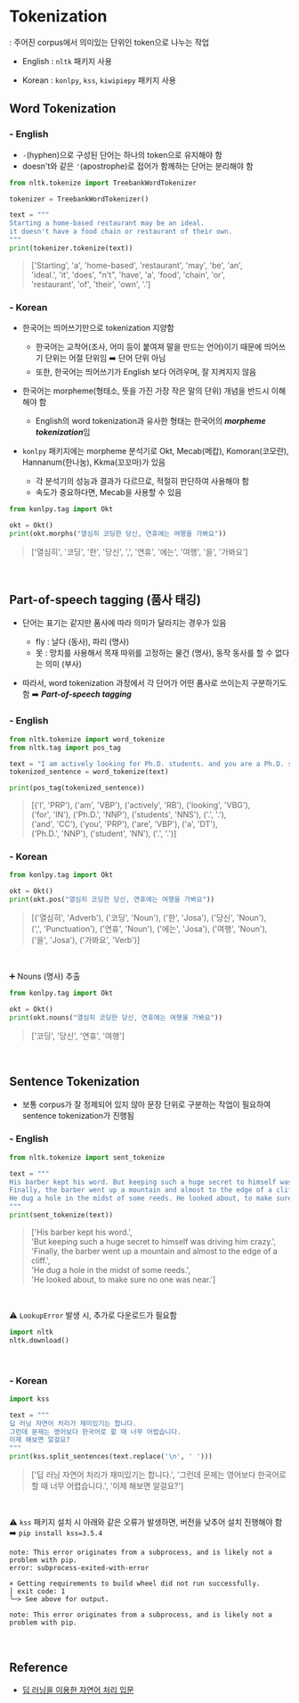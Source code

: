 # Tokenization

: 주어진 corpus에서 의미있는 단위인 token으로 나누는 작업

- English : `nltk` 패키지 사용

- Korean : `konlpy`, `kss`, `kiwipiepy` 패키지 사용

## Word Tokenization

### - English

- `-`(hyphen)으로 구성된 단어는 하나의 token으로 유지해야 함
- doesn't와 같은 `'`(apostrophe)로 접어가 함께하는 단어는 분리해야 함

```python
from nltk.tokenize import TreebankWordTokenizer

tokenizer = TreebankWordTokenizer()

text = """
Starting a home-based restaurant may be an ideal. 
it doesn't have a food chain or restaurant of their own.
"""
print(tokenizer.tokenize(text))
```

> ['Starting', 'a', 'home-based', 'restaurant', 'may', 'be', 'an', <br>
> 'ideal.', 'it', 'does', "n't", 'have', 'a', 'food', 'chain', 'or', <br>
> 'restaurant', 'of', 'their', 'own', '.']


### - Korean

- 한국어는 띄어쓰기만으로 tokenization 지양함
    - 한국어는 교착어(조사, 어미 등이 붙여져 말을 만드는 언어)이기 때문에 띄어쓰기 단위는 어절 단위임 ➡️ 단어 단위 아님
    - 또한, 한국어는 띄어쓰기가 English 보다 어려우며, 잘 지켜지지 않음

- 한국어는 morpheme(형태소, 뜻을 가진 가장 작은 말의 단위) 개념을 반드시 이해해야 함
    - English의 word tokenization과 유사한 형태는 한국어의 ***morpheme tokenization***임

- `konlpy` 패키지에는 morpheme 분석기로 Okt, Mecab(메캅), Komoran(코모란), Hannanum(한나눔), Kkma(꼬꼬마)가 있음
    - 각 분석기의 성능과 결과가 다르므로, 적절히 판단하여 사용해야 함
    - 속도가 중요하다면, Mecab을 사용할 수 있음

```python
from konlpy.tag import Okt

okt = Okt()
print(okt.morphs("열심히 코딩한 당신, 연휴에는 여행을 가봐요"))
```

> ['열심히', '코딩', '한', '당신', ',', '연휴', '에는', '여행', '을', '가봐요']

<br>

## Part-of-speech tagging (품사 태깅)

- 단어는 표기는 같지만 품사에 따라 의미가 달라지는 경우가 있음
    - fly : 날다 (동사), 파리 (명사)
    - 못 : 망치를 사용해서 목재 따위를 고정하는 물건 (명사), 동작 동사를 할 수 없다는 의미 (부사)

- 따라서, word tokenization 과정에서 각 단어가 어떤 품사로 쓰이는지 구분하기도 함 ➡️ ***Part-of-speech tagging***

### - English

```python
from nltk.tokenize import word_tokenize
from nltk.tag import pos_tag

text = "I am actively looking for Ph.D. students. and you are a Ph.D. student."
tokenized_sentence = word_tokenize(text)

print(pos_tag(tokenized_sentence))
```

> [('I', 'PRP'), ('am', 'VBP'), ('actively', 'RB'), ('looking', 'VBG'), <br>
> ('for', 'IN'), ('Ph.D.', 'NNP'), ('students', 'NNS'), ('.', '.'), <br>
> ('and', 'CC'), ('you', 'PRP'), ('are', 'VBP'), ('a', 'DT'), <br>
> ('Ph.D.', 'NNP'), ('student', 'NN'), ('.', '.')]

### - Korean

```python
from konlpy.tag import Okt

okt = Okt()
print(okt.pos("열심히 코딩한 당신, 연휴에는 여행을 가봐요"))
```

> [('열심히', 'Adverb'), ('코딩', 'Noun'), ('한', 'Josa'), ('당신', 'Noun'), <br>
> (',', 'Punctuation'), ('연휴', 'Noun'), ('에는', 'Josa'), ('여행', 'Noun'), <br>
> ('을', 'Josa'), ('가봐요', 'Verb')]

<br>

➕ Nouns (명사) 추출

```python
from konlpy.tag import Okt

okt = Okt()
print(okt.nouns("열심히 코딩한 당신, 연휴에는 여행을 가봐요"))
```

> ['코딩', '당신', '연휴', '여행']

<br>

## Sentence Tokenization

- 보통 corpus가 잘 정제되어 있지 않아 문장 단위로 구분하는 작업이 필요하여 sentence tokenization가 진행됨

### - English

```python
from nltk.tokenize import sent_tokenize

text = """
His barber kept his word. But keeping such a huge secret to himself was driving him crazy. 
Finally, the barber went up a mountain and almost to the edge of a cliff. 
He dug a hole in the midst of some reeds. He looked about, to make sure no one was near.
"""
print(sent_tokenize(text))
```

> ['His barber kept his word.', <br>
> 'But keeping such a huge secret to himself was driving him crazy.', <br>
> 'Finally, the barber went up a mountain and almost to the edge of a cliff.', <br>
> 'He dug a hole in the midst of some reeds.', <br>
> 'He looked about, to make sure no one was near.']

<br>

⚠️ `LookupError` 발생 시, 추가로 다운로드가 필요함

```python
import nltk
nltk.download()
```

<br>

### - Korean

```python
import kss

text = """
딥 러닝 자연어 처리가 재미있기는 합니다.
그런데 문제는 영어보다 한국어로 할 때 너무 어렵습니다.
이제 해보면 알걸요?
"""
print(kss.split_sentences(text.replace('\n', ' ')))

```

> ['딥 러닝 자연어 처리가 재미있기는 합니다.', 
> '그런데 문제는 영어보다 한국어로 할 때 너무 어렵습니다.', 
> '이제 해보면 알걸요?']

<br>

⚠️ `kss` 패키지 설치 시 아래와 같은 오류가 발생하면, 버전을 낮추어 설치 진행해야 함 ➡️ `pip install kss=3.5.4`

```
note: This error originates from a subprocess, and is likely not a problem with pip.
error: subprocess-exited-with-error

× Getting requirements to build wheel did not run successfully.
│ exit code: 1
╰─> See above for output.

note: This error originates from a subprocess, and is likely not a problem with pip.
```

<br>

## Reference

- [딥 러닝을 이용한 자연어 처리 입문](https://wikidocs.net/21698)
